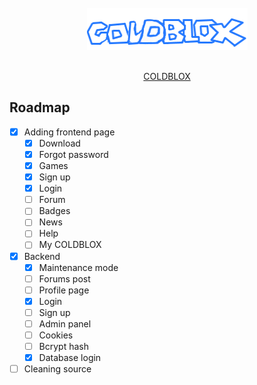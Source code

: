 <br />
<div align="center">
  <a href="#">
    <img src="images/coldblox_logo.png">
  </a>

  <p align="center">
    <br />
    <a href="#">COLDBLOX</a>
  </p>
</div>

## Roadmap

- [x] Adding frontend page
    - [x] Download
    - [x] Forgot password
    - [x] Games
    - [x] Sign up
    - [x] Login
    - [ ] Forum
    - [ ] Badges
    - [ ] News
    - [ ] Help
    - [ ] My COLDBLOX
- [x] Backend
    - [x] Maintenance mode
    - [ ] Forums post
    - [ ] Profile page
    - [x] Login
    - [ ] Sign up 
    - [ ] Admin panel
    - [ ] Cookies
    - [ ] Bcrypt hash
    - [x] Database login
- [ ] Cleaning source

